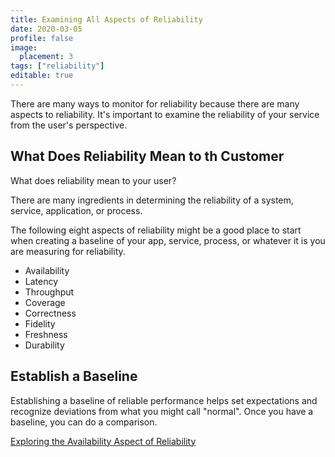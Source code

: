 ```yaml
---
title: Examining All Aspects of Reliability
date: 2020-03-05
profile: false
image:
  placement: 3
tags: ["reliability"]
editable: true
---
```


There are many ways to monitor for reliability because there are many aspects to reliability. It's important to examine the reliability of your service from the user's perspective.

## What Does Reliability Mean to th Customer

What does reliability mean to your user?

There are many ingredients in determining the reliability of
a system, service, application, or process.

The following eight aspects of reliability might be a good place to start when creating a baseline of your app, service, process, or whatever it is you are measuring for reliability.

- Availability
- Latency
- Throughput
- Coverage
- Correctness
- Fidelity
- Freshness
- Durability

## Establish a Baseline

Establishing a baseline of reliable performance helps set expectations and recognize deviations from what you might call "normal". Once you have a baseline, you can do a comparison.

[Exploring the Availability Aspect of Reliability](/post/exploring-the-availability-aspect-of-reliability/)
